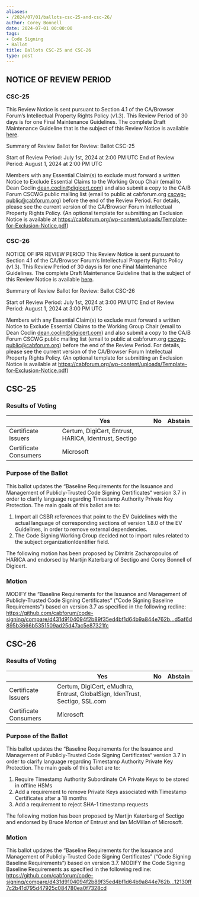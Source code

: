 ```yaml
---
aliases:
- /2024/07/01/ballots-csc-25-and-csc-26/
author: Corey Bonnell
date: 2024-07-01 00:00:00
tags:
- Code Signing
- Ballot
title: Ballots CSC-25 and CSC-26
type: post
---
```


## NOTICE OF REVIEW PERIOD

### CSC-25

This Review Notice is sent pursuant to Section 4.1 of the CA/Browser Forum’s Intellectual Property Rights Policy (v1.3). This Review Period of 30 days is for one Final Maintenance Guidelines. The complete Draft Maintenance Guideline that is the subject of this Review Notice is available [here](Baseline-Requirements-for-the-Issuance-and-Management-of-Code-Signing.v3.8_redline.pdf).

Summary of Review
Ballot for Review:  Ballot CSC-25

Start of Review Period: July 1st, 2024 at 2:00 PM UTC
End of Review Period: August 1, 2024 at 2:00 PM UTC

Members with any Essential Claim(s) to exclude must forward a written Notice to Exclude Essential Claims to the Working Group Chair (email to Dean Coclin <dean.coclin@digicert.com>) and also submit a copy to the CA/B Forum CSCWG public mailing list (email to public at cabforum.org <cscwg-public@cabforum.org>) before the end of the Review Period.
For details, please see the current version of the CA/Browser Forum Intellectual Property Rights Policy.
(An optional template for submitting an Exclusion Notice is available at <https://cabforum.org/wp-content/uploads/Template-for-Exclusion-Notice.pdf>)

### CSC-26

NOTICE OF IPR REVIEW PERIOD
This Review Notice is sent pursuant to Section 4.1 of the CA/Browser Forum’s Intellectual Property Rights Policy (v1.3). This Review Period of 30 days is for one Final Maintenance Guidelines. The complete Draft Maintenance Guideline that is the subject of this Review Notice is available [here](Baseline-Requirements-for-the-Issuance-and-Management-of-Code-Signing.v3.9_redline).

Summary of Review
Ballot for Review:  Ballot CSC-26

Start of Review Period: July 1st, 2024 at 3:00 PM UTC
End of Review Period: August 1, 2024 at 3:00 PM UTC

Members with any Essential Claim(s) to exclude must forward a written Notice to Exclude Essential Claims to the Working Group Chair (email to Dean Coclin <dean.coclin@digicert.com>) and also submit a copy to the CA/B Forum CSCWG public mailing list (email to public at cabforum.org <cscwg-public@cabforum.org>) before the end of the Review Period.
For details, please see the current version of the CA/Browser Forum Intellectual Property Rights Policy.
(An optional template for submitting an Exclusion Notice is available at <https://cabforum.org/wp-content/uploads/Template-for-Exclusion-Notice.pdf>)

## CSC-25

### Results of Voting

|                       | Yes                                                          | No  | Abstain |
| --------------------- | ------------------------------------------------------------ | --- | ------- |
| Certificate Issuers   | Certum, DigiCert, Entrust, HARICA, Identrust, Sectigo |     |  |
| Certificate Consumers | Microsoft                                                    |     |         |

### Purpose of the Ballot

This ballot updates the “Baseline Requirements for the Issuance and Management of Publicly‐Trusted Code Signing Certificates“ version 3.7 in order to clarify language regarding Timestamp Authority Private Key Protection. The main goals of this ballot are to:
1.	Import all CSBR references that point to the EV Guidelines with the actual language of corresponding sections of version 1.8.0 of the EV Guidelines, in order to remove external dependencies.
2.	The Code Signing Working Group decided not to import rules related to the subject:organizationIdentifier field.

The following motion has been proposed by Dimitris Zacharopoulos of HARICA and endorsed by Martijn Katerbarg of Sectigo and Corey Bonnell of Digicert.

### Motion

MODIFY the “Baseline Requirements for the Issuance and Management of Publicly‐Trusted Code Signing Certificates” ("Code Signing Baseline Requirements") based on version 3.7 as specified in the following redline: <https://github.com/cabforum/code-signing/compare/d431d9104094f2b89f35ed4bf1d64b9a844e762b...d5af6d895b3666b5351509ad25d47ac5e87321fc>


## CSC-26

### Results of Voting

|                       | Yes                                                                   | No  | Abstain |
| --------------------- | --------------------------------------------------------------------- | --- | ------- |
| Certificate Issuers   | Certum, DigiCert, eMudhra, Entrust, GlobalSign, IdenTrust, Sectigo, SSL.com |     |         |
| Certificate Consumers | Microsoft                                                             |     |         |

### Purpose of the Ballot

This ballot updates the “Baseline Requirements for the Issuance and Management of Publicly‐Trusted Code Signing Certificates“ version 3.7 in order to clarify language regarding Timestamp Authority Private Key Protection. The main goals of this ballot are to:

1.	Require Timestamp Authority Subordinate CA Private Keys to be stored in offline HSMs
2.	Add a requirement to remove Private Keys associated with Timestamp Certificates after a 18 months
3.	Add a requirement to reject SHA-1 timestamp requests

The following motion has been proposed by Martijn Katerbarg of Sectigo and endorsed by Bruce Morton of Entrust and Ian McMillan of Microsoft.

### Motion

This ballot updates the “Baseline Requirements for the Issuance and Management of Publicly‐Trusted Code Signing Certificates” (“Code Signing Baseline Requirements”) based on version 3.7. MODIFY the Code Signing Baseline Requirements as specified in the following redline: <https://github.com/cabforum/code-signing/compare/d431d9104094f2b89f35ed4bf1d64b9a844e762b...12130ff7c2b41d795d47925c084780ea0f7328cd>
